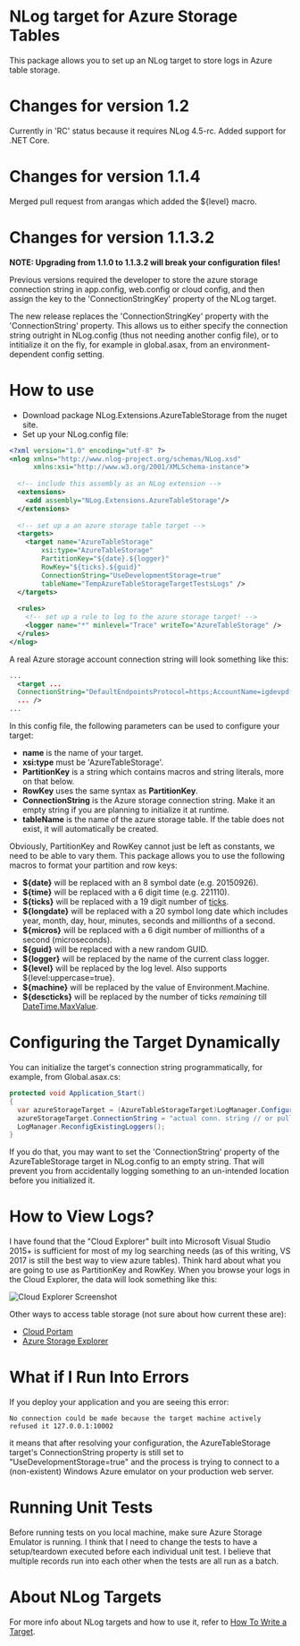 NLog target for Azure Storage Tables
====================================================

This package allows you to set up an NLog target to store logs in Azure table storage.

Changes for version 1.2
=======================

Currently in 'RC' status because it requires NLog 4.5-rc.
Added support for .NET Core.

Changes for version 1.1.4
=========================

Merged pull request from arangas which added the ${level} macro.

Changes for version 1.1.3.2
===========================

**NOTE: Upgrading from 1.1.0 to 1.1.3.2 will break your configuration files!**

Previous versions required the developer to store the azure storage connection string in app.config, web.config or cloud config, and then assign the key to the 'ConnectionStringKey' property of the NLog target.

The new release replaces the 'ConnectionStringKey' property with the 'ConnectionString' property. This allows us to either specify the connection string outright in NLog.config (thus not needing another config file), or to intitialize it on the fly, for example in global.asax, from an environment-dependent config setting.

How to use
==========

- Download package NLog.Extensions.AzureTableStorage from the nuget site</a>.
- Set up your NLog.config file:

`````xml
<?xml version="1.0" encoding="utf-8" ?>
<nlog xmlns="http://www.nlog-project.org/schemas/NLog.xsd"
      xmlns:xsi="http://www.w3.org/2001/XMLSchema-instance">
  
  <!-- include this assembly as an NLog extension -->
  <extensions>
    <add assembly="NLog.Extensions.AzureTableStorage"/>
  </extensions>
  
  <!-- set up a an azure storage table target -->
  <targets>
    <target name="AzureTableStorage" 
        xsi:type="AzureTableStorage" 
        PartitionKey="${date}.${logger}" 
        RowKey="${ticks}.${guid}"
        ConnectionString="UseDevelopmentStorage=true" 
        tableName="TempAzureTableStorageTargetTestsLogs" />
  </targets>
  
  <rules>
    <!-- set up a rule to log to the azure storage target! -->
    <logger name="*" minlevel="Trace" writeTo="AzureTableStorage" />
  </rules>
</nlog>
`````

A real Azure storage account connection string will look something like this:

`````xml
...
  <target ...
  ConnectionString="DefaultEndpointsProtocol=https;AccountName=igdevpdf;AccountKey=xxxxxxx==" 
  ... />
...  
`````

In this config file, the following parameters can be used to configure your target:

- **name** is the name of your target.
- **xsi:type** must be 'AzureTableStorage'.
- **PartitionKey** is a string which contains macros and string literals, more on that below.
- **RowKey** uses the same syntax as **PartitionKey**.
- **ConnectionString** is the Azure storage connection string. Make it an empty string if you are planning to initialize it at runtime.
- **tableName** is the name of the azure storage table. If the table does not exist, it will automatically be created.

Obviously, PartitionKey and RowKey cannot just be left as constants, we need to be able to vary them.
This package allows you to use the following macros to format your partition and row keys:

- **${date}** will be replaced with an 8 symbol date (e.g. 20150926).
- **${time}** will be replaced with a 6 digit time (e.g. 221110).
- **${ticks}** will be replaced with a 19 digit number of <a href="https://msdn.microsoft.com/en-us/library/system.datetime.ticks(v=vs.110).aspx">ticks</a>.
- **${longdate}** will be replaced with a 20 symbol long date which includes year, month, day, hour, minutes, seconds and millionths of a second.
- **${micros}** will be replaced with a 6 digit number of millionths of a second (microseconds).
- **${guid}** will be replaced with a new random GUID.
- **${logger}** will be replaced by the name of the current class logger.
- **${level}** will be replaced by the log level. Also supports ${level:uppercase=true}.
- **${machine}** will be replaced by the value of Environment.Machine.
- **${descticks}** will be replaced by the number of ticks *remaining* till <a href="https://msdn.microsoft.com/en-us/library/system.datetime.maxvalue(v=vs.110).aspx">DateTime.MaxValue</a>.

Configuring the Target Dynamically
==================================

You can initialize the target's connection string programmatically, for example, from Global.asax.cs:

`````c#
protected void Application_Start()
{
  var azureStorageTarget = (AzureTableStorageTarget)LogManager.Configuration.FindTargetByName("AzureStorage");
  azureStorageTarget.ConnectionString = "actual conn. string // or pull from web.config";
  LogManager.ReconfigExistingLoggers();
}
`````

If you do that, you may want to set the 'ConnectionString' property of the AzureTableStorage target in NLog.config to an empty string. 
That will prevent you from accidentally logging something to an un-intended location before you initialized it.


How to View Logs?
=================

I have found that the "Cloud Explorer" built into Microsoft Visual Studio 2015+ is sufficient for most of my log searching needs (as of this writing, VS 2017 is still the best way to view azure tables). Think hard about what you are going to use as PartitionKey and RowKey.
When you browse your logs in the Cloud Explorer, the data will look something like this:

![Cloud Explorer Screenshot](screenshot.png?raw=true "Cloud Explorer Screenshot")

Other ways to access table storage (not sure about how current these are):

- <a href="http://www.cloudportam.com/">Cloud Portam</a>
- <a href="http://azurestorageexplorer.codeplex.com/">Azure Storage Explorer</a>

What if I Run Into Errors
=========================

If you deploy your application and you are seeing this error:

```
No connection could be made because the target machine actively refused it 127.0.0.1:10002 
```

it means that after resolving your configuration, the AzureTableStorage target's ConnectionString property is still set
to "UseDevelopmentStorage=true" and the process is trying to connect to a (non-existent) Windows Azure emulator on your
production web server.


Running Unit Tests
==================

Before running tests on you local machine, make sure Azure Storage Emulator is running.
I think that I need to change the tests to have a setup/teardown executed before each individual unit test. I believe that multiple records run into each other when the tests are all run as a batch.

About NLog Targets
==================

For more info about NLog targets and how to use it, refer to <a href="https://github.com/nlog/NLog/wiki/How%20to%20write%20a%20Target">How To Write a Target</a>.
